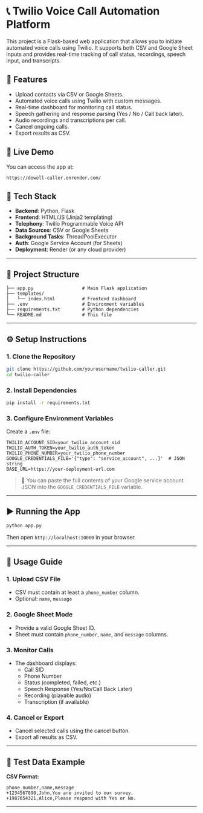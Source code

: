 
# 📞 Twilio Voice Call Automation Platform

This project is a Flask-based web application that allows you to initiate automated voice calls using Twilio. It supports both CSV and Google Sheet inputs and provides real-time tracking of call status, recordings, speech input, and transcripts.

## 🌟 Features

- Upload contacts via CSV or Google Sheets.
- Automated voice calls using Twilio with custom messages.
- Real-time dashboard for monitoring call status.
- Speech gathering and response parsing (Yes / No / Call back later).
- Audio recordings and transcriptions per call.
- Cancel ongoing calls.
- Export results as CSV.

## 🚀 Live Demo

You can access the app at:

```
https://dowell-caller.onrender.com/
```

## 🧰 Tech Stack

- **Backend**: Python, Flask
- **Frontend**: HTML/JS (Jinja2 templating)
- **Telephony**: Twilio Programmable Voice API
- **Data Sources**: CSV or Google Sheets
- **Background Tasks**: ThreadPoolExecutor
- **Auth**: Google Service Account (for Sheets)
- **Deployment**: Render (or any cloud provider)

---

## 📁 Project Structure

```
├── app.py                  # Main Flask application
├── templates/
│   └── index.html          # Frontend dashboard
├── .env                    # Environment variables
├── requirements.txt        # Python dependencies
└── README.md               # This file
```

---

## ⚙️ Setup Instructions

### 1. Clone the Repository

```bash
git clone https://github.com/yourusername/twilio-caller.git
cd twilio-caller
```

### 2. Install Dependencies

```bash
pip install -r requirements.txt
```

### 3. Configure Environment Variables

Create a `.env` file:

```dotenv
TWILIO_ACCOUNT_SID=your_twilio_account_sid
TWILIO_AUTH_TOKEN=your_twilio_auth_token
TWILIO_PHONE_NUMBER=your_twilio_phone_number
GOOGLE_CREDENTIALS_FILE='{"type": "service_account", ...}'  # JSON string
BASE_URL=https://your-deployment-url.com
```

> 🔐 You can paste the full contents of your Google service account JSON into the `GOOGLE_CREDENTIALS_FILE` variable.

---

## ▶️ Running the App

```bash
python app.py
```

Then open `http://localhost:10000` in your browser.

---

## 📝 Usage Guide

### 1. Upload CSV File

- CSV must contain at least a `phone_number` column.
- Optional: `name`, `message`

### 2. Google Sheet Mode

- Provide a valid Google Sheet ID.
- Sheet must contain `phone_number`, `name`, and `message` columns.

### 3. Monitor Calls

- The dashboard displays:
  - Call SID
  - Phone Number
  - Status (completed, failed, etc.)
  - Speech Response (Yes/No/Call Back Later)
  - Recording (playable audio)
  - Transcription (if available)

### 4. Cancel or Export

- Cancel selected calls using the cancel button.
- Export all results as CSV.

---

## 🧪 Test Data Example

**CSV Format:**

```csv
phone_number,name,message
+1234567890,John,You are invited to our survey.
+1987654321,Alice,Please respond with Yes or No.
```

---
